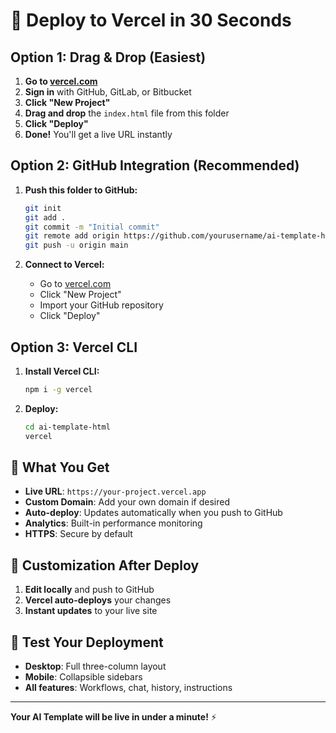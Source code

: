 # 🚀 Deploy to Vercel in 30 Seconds

## Option 1: Drag & Drop (Easiest)

1. **Go to [vercel.com](https://vercel.com)**
2. **Sign in** with GitHub, GitLab, or Bitbucket
3. **Click "New Project"**
4. **Drag and drop** the `index.html` file from this folder
5. **Click "Deploy"**
6. **Done!** You'll get a live URL instantly

## Option 2: GitHub Integration (Recommended)

1. **Push this folder to GitHub:**
   ```bash
   git init
   git add .
   git commit -m "Initial commit"
   git remote add origin https://github.com/yourusername/ai-template-html.git
   git push -u origin main
   ```

2. **Connect to Vercel:**
   - Go to [vercel.com](https://vercel.com)
   - Click "New Project"
   - Import your GitHub repository
   - Click "Deploy"

## Option 3: Vercel CLI

1. **Install Vercel CLI:**
   ```bash
   npm i -g vercel
   ```

2. **Deploy:**
   ```bash
   cd ai-template-html
   vercel
   ```

## 🎯 What You Get

- **Live URL**: `https://your-project.vercel.app`
- **Custom Domain**: Add your own domain if desired
- **Auto-deploy**: Updates automatically when you push to GitHub
- **Analytics**: Built-in performance monitoring
- **HTTPS**: Secure by default

## 🔧 Customization After Deploy

1. **Edit locally** and push to GitHub
2. **Vercel auto-deploys** your changes
3. **Instant updates** to your live site

## 📱 Test Your Deployment

- **Desktop**: Full three-column layout
- **Mobile**: Collapsible sidebars
- **All features**: Workflows, chat, history, instructions

---

**Your AI Template will be live in under a minute!** ⚡

